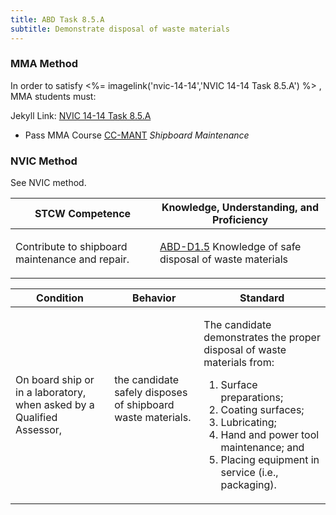 ```yaml
---
title: ABD Task 8.5.A 
subtitle: Demonstrate disposal of waste materials
---
```



### MMA Method

In order to satisfy <%= imagelink('nvic-14-14','NVIC 14-14  Task  8.5.A') %> , MMA students must:

Jekyll Link: [NVIC 14-14  Task  8.5.A](/stcw23/assets/images/nvic-14-14.pdf)

* Pass MMA Course  [CC-MANT](CC-MANT) *Shipboard Maintenance*


### NVIC Method

<a onclick="togglevisibility('nvic_methods')" >See NVIC method.</a>

<div id='nvic_methods' class='hide'>

<table>
<thead>
<tr>
<th class='forty'> STCW Competence </th>
<th class='sixty'> Knowledge, Understanding, and Proficiency </th>
</tr>
</thead>




<tbody>
<tr><td markdown='1'>

Contribute to shipboard maintenance and repair.

</td><td markdown='1'>

[ABD-D1.5](../../tables/25.html#ABD-D1.5) Knowledge of safe disposal of waste materials

</td></tr>


</tbody>
</table>


<table>
<thead>
<tr><th class='twenty'>  Condition </th><th class='twenty'> Behavior </th><th  class='sixty'>Standard </th></tr>
</thead>
<tbody >



<tr><td markdown='1'>

On board ship or in a laboratory, when asked by a Qualified Assessor,

</td><td markdown='1'>

the candidate safely disposes of shipboard waste materials.

<br>

<div class="tooltip">
<span class="tooltiptext">
</span>
</div>


</td><td markdown='1'>

The candidate demonstrates the proper disposal of waste materials from:

1. Surface preparations;
2. Coating surfaces;
3. Lubricating;
4. Hand and power tool maintenance; and
5. Placing equipment in service (i.e., packaging). 

</td></tr>
</tbody>
</table>
</div>
